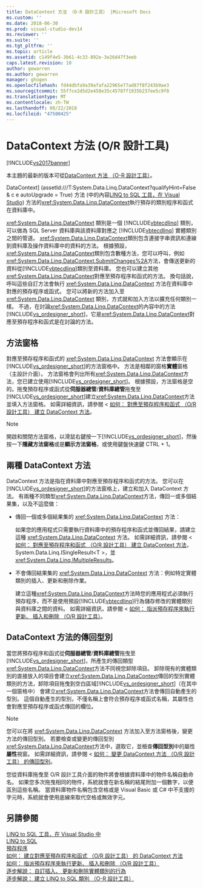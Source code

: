 ```yaml
---
title: DataContext 方法 （O-R 設計工具） |Microsoft Docs
ms.custom: ''
ms.date: 2018-06-30
ms.prod: visual-studio-dev14
ms.reviewer: ''
ms.suite: ''
ms.tgt_pltfrm: ''
ms.topic: article
ms.assetid: c149f4e5-3b61-4c33-892e-3e26d47f3eeb
caps.latest.revision: 10
author: gewarren
ms.author: gewarren
manager: ghogen
ms.openlocfilehash: fd44dbfa9a39afafa22965e77ad87f8f243b9ae3
ms.sourcegitcommit: 55f7ce2d5d2e458e35c45787f1935b237ee5c9f8
ms.translationtype: MT
ms.contentlocale: zh-TW
ms.lasthandoff: 08/22/2018
ms.locfileid: "47500425"
---
```

# <a name="datacontext-methods-or-designer"></a>DataContext 方法 (O/R 設計工具)
[!INCLUDE[vs2017banner](../includes/vs2017banner.md)]

本主題的最新的版本可從[DataContext 方法 （O-R 設計工具）](https://docs.microsoft.com/visualstudio/data-tools/datacontext-methods-o-r-designer)。  
  
  
DataContext] (assetId:///T:System.Data.Linq.DataContext?qualifyHint=False & c e autoUpgrade = True) 方法 (中的內容[LINQ to SQL 工具，在 Visual Studio](../data-tools/linq-to-sql-tools-in-visual-studio2.md)) 方法的<xref:System.Data.Linq.DataContext>執行預存的類別程序和函式在資料庫中。  
  
 <xref:System.Data.Linq.DataContext> 類別是一個 [!INCLUDE[vbtecdlinq](../includes/vbtecdlinq-md.md)] 類別，可以做為 SQL Server 資料庫與該資料庫對應之 [!INCLUDE[vbtecdlinq](../includes/vbtecdlinq-md.md)] 實體類別之間的管道。 <xref:System.Data.Linq.DataContext>類別包含連接字串資訊和連線到資料庫及操作資料庫中的資料的方法。 根據預設，<xref:System.Data.Linq.DataContext>類別包含數種方法，您可以呼叫，例如<xref:System.Data.Linq.DataContext.SubmitChanges%2A>方法，會傳送更新的資料從[!INCLUDE[vbtecdlinq](../includes/vbtecdlinq-md.md)]類別至資料庫。 您也可以建立其他<xref:System.Data.Linq.DataContext>對應至預存程序和函式的方法。 換句話說，呼叫這些自訂方法會執行 <xref:System.Data.Linq.DataContext> 方法在資料庫中對應的預存程序或函式。 您可以將新的方法加入至 <xref:System.Data.Linq.DataContext> 類別，方式就和加入方法以擴充任何類別一樣。 不過，在討論<xref:System.Data.Linq.DataContext>的內容中的方法[!INCLUDE[vs_ordesigner_short](../includes/vs-ordesigner-short-md.md)]，它是<xref:System.Data.Linq.DataContext>對應至預存程序和函式是在討論的方法。  
  
## <a name="methods-pane"></a>方法窗格  
 對應至預存程序和函式的 <xref:System.Data.Linq.DataContext> 方法會顯示在 [!INCLUDE[vs_ordesigner_short](../includes/vs-ordesigner-short-md.md)]的方法窗格中。 方法是相鄰的窗格**實體**窗格 （主設計介面）。 方法窗格會列出所有<xref:System.Data.Linq.DataContext>方法，您已建立使用[!INCLUDE[vs_ordesigner_short](../includes/vs-ordesigner-short-md.md)]。 根據預設，方法窗格是空的。拖曳預存程序或函式從**伺服器總管**/**資料庫總管**拖曳至[!INCLUDE[vs_ordesigner_short](../includes/vs-ordesigner-short-md.md)]建立<xref:System.Data.Linq.DataContext>方法並填入方法窗格。 如需詳細資訊，請參閱 <<c0> [ 如何： 對應至預存程序和函式 （O/R 設計工具） 建立 DataContext 方法](../data-tools/how-to-create-datacontext-methods-mapped-to-stored-procedures-and-functions-o-r-designer.md)。  
  
> [!NOTE]
>  開啟和關閉方法窗格，以滑鼠右鍵按一下[!INCLUDE[vs_ordesigner_short](../includes/vs-ordesigner-short-md.md)]，然後按一下**隱藏方法窗格**或是**顯示方法窗格**，或使用鍵盤快速鍵 CTRL + 1。  
  
## <a name="two-types-of-datacontext-methods"></a>兩種 DataContext 方法  
 DataContext 方法是指在資料庫中對應至預存程序和函式的方法。 您可以在 [!INCLUDE[vs_ordesigner_short](../includes/vs-ordesigner-short-md.md)]的方法窗格上，建立和加入 DataContext 方法。 有兩種不同類型<xref:System.Data.Linq.DataContext>方法，傳回一或多個結果集，以及不這麼做：  
  
-   傳回一個或多個結果集的 <xref:System.Data.Linq.DataContext> 方法：  
  
     如果您的應用程式只需要執行資料庫中的預存程序和函式並傳回結果，請建立這種 <xref:System.Data.Linq.DataContext> 方法。 如需詳細資訊，請參閱 <<c0> [ 如何： 對應至預存程序和函式 （O/R 設計工具） 建立 DataContext 方法](../data-tools/how-to-create-datacontext-methods-mapped-to-stored-procedures-and-functions-o-r-designer.md)，System.Data.Linq.ISingleResult\<T >，並<xref:System.Data.Linq.IMultipleResults>。  
  
-   不會傳回結果集的 <xref:System.Data.Linq.DataContext> 方法：例如特定實體類別的插入、更新和刪除作業。  
  
     建立這種<xref:System.Data.Linq.DataContext>方法時您的應用程式必須執行預存程序，而不是使用預設[!INCLUDE[vbtecdlinq](../includes/vbtecdlinq-md.md)]行為儲存修改的實體類別與資料庫之間的資料。 如需詳細資訊，請參閱 <<c0> [ 如何： 指派預存程序來執行更新、 插入和刪除 （O/R 設計工具）](../data-tools/how-to-assign-stored-procedures-to-perform-updates-inserts-and-deletes-o-r-designer.md)。  
  
## <a name="return-types-of-datacontext-methods"></a>DataContext 方法的傳回型別  
 當您將預存程序和函式從**伺服器總管**/**資料庫總管**拖曳至[!INCLUDE[vs_ordesigner_short](../includes/vs-ordesigner-short-md.md)]，所產生的傳回類型<xref:System.Data.Linq.DataContext>方法不同視您卸除項目。 卸除現有的實體類別的直接放入的項目會建立<xref:System.Data.Linq.DataContext>傳回的型別實體類別的方法，卸除項目拖曳到空白區域[!INCLUDE[vs_ordesigner_short](../includes/vs-ordesigner-short-md.md)]（在其中一個窗格中） 會建立<xref:System.Data.Linq.DataContext>方法會傳回自動產生的型別。 這個自動產生的型別，不僅名稱上會符合預存程序或函式名稱，其屬性也會對應至預存程序或函式傳回的欄位。  
  
> [!NOTE]
>  您可以在將 <xref:System.Data.Linq.DataContext> 方法加入至方法窗格後，變更方法的傳回型別。 若要檢查或變更的傳回型別<xref:System.Data.Linq.DataContext>方法中，選取它，並檢查**傳回型別**中的屬性**屬性**視窗。 如需詳細資訊，請參閱 <<c0> [ 如何： 變更 DataContext 方法 （O/R 設計工具） 的傳回型別](../data-tools/how-to-change-the-return-type-of-a-datacontext-method-o-r-designer.md)。  
  
 您從資料庫拖曳至 O/R 設計工具介面的物件將會根據資料庫中的物件名稱自動命名。 如果您多次拖曳相同的物件，系統就會在新名稱的結尾附加一個數字，以便區別這些名稱。 當資料庫物件名稱包含空格或是 Visual Basic 或 C# 中不支援的字元時，系統就會使用底線來取代空格或無效字元。  
  
## <a name="see-also"></a>另請參閱  
 [LINQ to SQL 工具，在 Visual Studio 中](../data-tools/linq-to-sql-tools-in-visual-studio2.md)   
 [LINQ to SQL](http://msdn.microsoft.com/library/73d13345-eece-471a-af40-4cc7a2f11655)   
 [預存程序](http://msdn.microsoft.com/library/4d23dd7a-a85f-44ff-a717-af7d0950c0fc)   
 [如何： 建立對應至預存程序和函式 （O/R 設計工具） 的 DataContext 方法](../data-tools/how-to-create-datacontext-methods-mapped-to-stored-procedures-and-functions-o-r-designer.md)   
 [如何： 指派預存程序來執行更新、 插入和刪除 （O/R 設計工具）](../data-tools/how-to-assign-stored-procedures-to-perform-updates-inserts-and-deletes-o-r-designer.md)   
 [逐步解說： 自訂插入、 更新和刪除實體類別的行為](../data-tools/walkthrough-customizing-the-insert-update-and-delete-behavior-of-entity-classes.md)   
 [逐步解說： 建立 LINQ to SQL 類別 （O-R 設計工具）](http://msdn.microsoft.com/library/35aad4a4-2e8a-46e2-ae09-5fbfd333c233)

